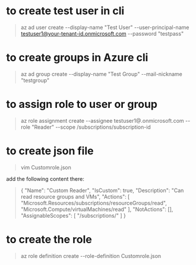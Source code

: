 # to create test user in cli
> az ad user create --display-name "Test User" --user-principal-name testuser1@your-tenant-id.onmicrosoft.com --password "testpass"
# to create groups in Azure cli
> az ad group create --display-name "Test Group" --mail-nickname "testgroup"
# to assign role to user or group
> az role assignment create --assignee testuser1@<your-tenant-id>.onmicrosoft.com --role "Reader" --scope /subscriptions/subscription-id
# to create json file
> vim Customrole.json

add the following content there:  

>  {
  "Name": "Custom Reader",
  "IsCustom": true,
  "Description": "Can read resource groups and VMs",
  "Actions": [
    "Microsoft.Resources/subscriptions/resourceGroups/read",
    "Microsoft.Compute/virtualMachines/read"
  ],
  "NotActions": [],
  "AssignableScopes": [
    "/subscriptions/<subscription-id>"
  ]
}

# to create the role
> az role definition create --role-definition Customrole.json



